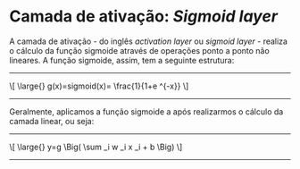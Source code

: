 # Camada de ativação: _Sigmoid layer_

A camada de ativação - do inglês _activation layer_ ou _sigmoid layer_ - realiza o cálculo da função
sigmoide através de operações ponto a ponto não lineares. A função sigmoide, assim, tem a seguinte estrutura:

---

\\[
  \large{} g(x)=sigmoid(x)= \frac{1}{1+e ^{-x}}
\\]

---

Geralmente, aplicamos a função sigmoide a após realizarmos o cálculo da camada linear, ou seja:

---

\\[
  \large{} y=g \Big( \sum _i w _i x _i + b \Big)
\\]

---
